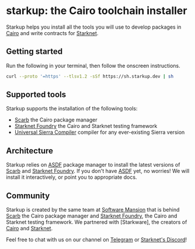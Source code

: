 # starkup: the Cairo toolchain installer

Starkup helps you install all the tools you will use to develop packages in [Cairo] and write contracts for [Starknet].

## Getting started

Run the following in your terminal, then follow the onscreen instructions.

```sh
curl --proto '=https' --tlsv1.2 -sSf https://sh.starkup.dev | sh
```

## Supported tools

Starkup supports the installation of the following tools:

- [Scarb] the Cairo package manager
- [Starknet Foundry] the Cairo and Starknet testing framework
- [Universal Sierra Compiler] compiler for any ever-existing Sierra version

## Architecture

Starkup relies on [ASDF] package manager to install the latest versions of [Scarb] and [Starknet Foundry]. If you don't have [ASDF] yet, no worries! We will install it interactively, or point you to appropriate docs.

## Community

Starkup is created by the same team at [Software Mansion] that is behind [Scarb] the Cairo package manager and [Starknet Foundry], the Cairo and Starknet testing framework. We partnered with [Starkware], the creators of [Cairo] and [Starknet].

Feel free to chat with us on our channel on [Telegram] or [Starknet's Discord]!

[Cairo]: https://www.cairo-lang.org/
[Scarb]: https://docs.swmansion.com/scarb/
[Software Mansion]: https://swmansion.com/
[Starknet Foundry]: https://foundry-rs.github.io/starknet-foundry/
[Starknet]: https://www.starknet.io/what-is-starknet/
[Universal Sierra Compiler]: https://github.com/software-mansion/universal-sierra-compiler
[ASDF]: https://asdf-vm.com/guide/getting-started.html
[Telegram]: https://t.me/+G_YxIv-XTFlhNWU0
[Starknet's Discord]: https://discord.gg/rKzsYaTMvA
